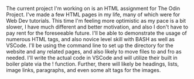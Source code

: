 The current project I'm working on is an HTML assignment for The Odin Project. I've made a few HTML pages in my life, many of which were for Web Dev tutorials. This time I'm feeling more optimistic as my pace is a bit slower, I have much different and better motivation, and also I don't have to pay rent for the foreseeable future. I'll be able to demonstrate the usage of numerous HTML tags, and also novice level skill with BASH as well as VSCode. I'll be using the command line to set up the directory for the website and any related pages, and also likely to move files to and fro as needed. I'll write the actual code in VSCode and will utilize their built in boiler plate via the ! function. Further, there will likely be headings, lists, image links, paragraphs, and even some alt tags for the images. 
